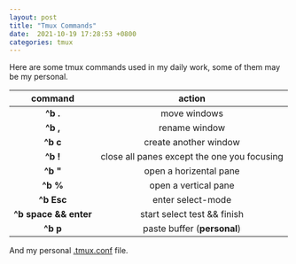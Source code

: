 ```yaml
---
layout: post
title: "Tmux Commands"
date:  2021-10-19 17:28:53 +0800
categories: tmux
---
```


Here are some tmux commands used in my daily work, some of them may be my personal.

| command     | action  |
| :---:       | :---:     |
| **^b .**    | move windows |
| **^b ,**    | rename window |
| **^b c**    | create another window |
| **^b !**    | close all panes except the one you focusing |
| **^b "**    | open a horizental pane |
| **^b %**    | open a vertical pane |
| **^b Esc**    | enter select-mode |
| **^b space && enter**    | start select test && finish |
| **^b p**    | paste buffer (**personal**) |

And my personal [.tmux.conf](/assets/.tmux.conf) file.
